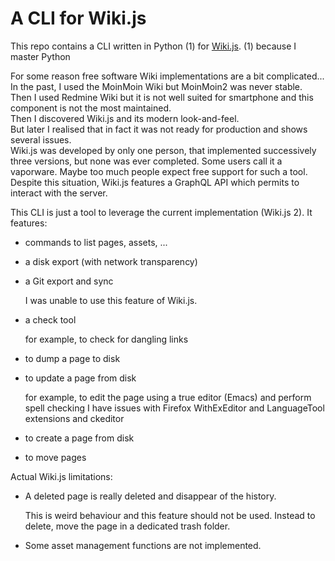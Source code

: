 # A CLI for Wiki.js

This repo contains a CLI written in Python (1) for [Wiki.js](https://js.wiki).
(1) because I master Python

For some reason free software Wiki implementations are a bit complicated... </br>
In the past, I used the MoinMoin Wiki but MoinMoin2 was never stable. </br>
Then I used Redmine Wiki but it is not well suited for smartphone and this component is not the most maintained. </br>
Then I discovered Wiki.js and its modern look-and-feel. </br>
But later I realised that in fact it was not ready for production and shows several issues. </br>
Wiki.js was developed by only one person, that implemented successively three versions, but none was ever completed.  Some users call it a vaporware.  Maybe too much people expect free support for such a tool. </br>
Despite this situation, Wiki.js features a GraphQL API which permits to interact with the server.

This CLI is just a tool to leverage the current implementation (Wiki.js 2).
It features:
- commands to list pages, assets, ...
- a disk export (with network transparency)
- a Git export and sync

  I was unable to use this feature of Wiki.js.
- a check tool

  for example, to check for dangling links
- to dump a page to disk
- to update a page from disk

  for example, to edit the page using a true editor (Emacs) and perform spell checking
  I have issues with Firefox WithExEditor and LanguageTool extensions and ckeditor
- to create a page from disk
- to move pages

Actual Wiki.js limitations:
- A deleted page is really deleted and disappear of the history.

  This is weird behaviour and this feature should not be used.
  Instead to delete, move the page in a dedicated trash folder.
- Some asset management functions are not implemented.
